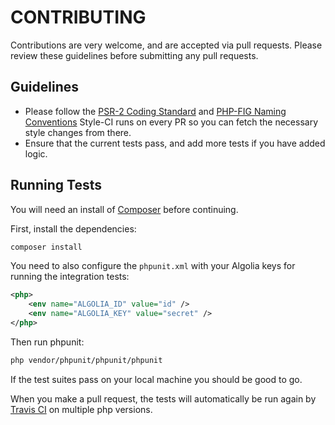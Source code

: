 # CONTRIBUTING

Contributions are very welcome, and are accepted via pull requests. Please review these guidelines before submitting any pull requests.

## Guidelines

* Please follow the [PSR-2 Coding Standard](https://github.com/php-fig/fig-standards/blob/master/accepted/PSR-2-coding-style-guide.md) and [PHP-FIG Naming Conventions](https://github.com/php-fig/fig-standards/blob/master/bylaws/002-psr-naming-conventions.md) Style-CI runs on every PR so you can fetch the necessary style changes from there.
* Ensure that the current tests pass, and add more tests if you have added logic.

## Running Tests

You will need an install of [Composer](https://getcomposer.org) before continuing.

First, install the dependencies:

```bash
composer install
```

You need to also configure the `phpunit.xml` with your Algolia keys for running the integration tests:
```xml
<php>
    <env name="ALGOLIA_ID" value="id" />
    <env name="ALGOLIA_KEY" value="secret" />
</php>

```

Then run phpunit:

```bash
php vendor/phpunit/phpunit/phpunit
```

If the test suites pass on your local machine you should be good to go.

When you make a pull request, the tests will automatically be run again by [Travis CI](https://travis-ci.org/) on multiple php versions.
